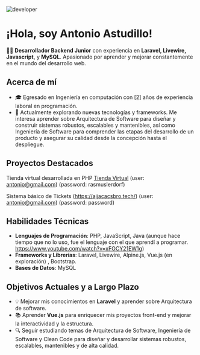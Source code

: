 
![developer](https://user-images.githubusercontent.com/58786364/170402930-f4618960-4db2-43f3-8291-ff50427ac330.gif)



# ¡Hola, soy Antonio Astudillo!

👨‍💻 **Desarrollador Backend Junior** con experiencia en **Laravel, Livewire, Javascript,** y **MySQL**. Apasionado por aprender y mejorar constantemente en el mundo del desarrollo web.

## Acerca de mí
- 🎓 Egresado en Ingeniería en computación con [2] años de experiencia laboral en programación.
- 🌱 Actualmente explorando nuevas tecnologías y frameworks. Me interesa aprender sobre Arquitectura de Software para diseñar y construir sistemas robustos, escalables y mantenibles, así como Ingeniería de Software para comprender las etapas del desarrollo de un producto y asegurar su calidad desde la concepción hasta el despliegue.


## Proyectos Destacados

Tienda virtual desarrollada en PHP
[Tienda Virtual](https://www.antonioastudillo.com/)
(user: antonio@gmail.com) (password: rasmuslerdorf)


Sistema básico de Tickets 
(https://ajjacacsbro.tech/)
(user: antonio@gmail.com) (password: password)


## Habilidades Técnicas
- **Lenguajes de Programación**: PHP, JavaScript, Java (aunque hace tiempo que no lo uso, fue el lenguaje con el que aprendí a programar. https://www.youtube.com/watch?v=xFOCY21EW1g)
- **Frameworks y Librerías**: Laravel, Livewire, Alpine.js, Vue.js (en exploración) , Bootstrap.
- **Bases de Datos**: MySQL


## Objetivos Actuales y a Largo Plazo
- 💡 Mejorar mis conocimientos en **Laravel** y aprender sobre Arquitectura de software.
- 📚 Aprender **Vue.js** para enriquecer mis proyectos front-end y mejorar la interactividad y la estructura.
- 🔍 Seguir estudiando temas de Arquitectura de Software, Ingeniería de Software y Clean Code para diseñar y desarrollar sistemas robustos, escalables, mantenibles y de alta calidad.





